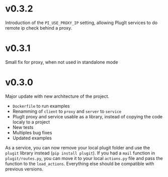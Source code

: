 # v0.3.2

Introduction of the `PI_USE_PROXY_IP` setting, allowing PlugIt services to do remote ip check behind a proxy.

# v0.3.1

Small fix for proxy, when not used in standalone mode

# v0.3.0

Major update with new architecture of the project.

* `Dockerfile` to run examples
* Renamming of `client` to `proxy` and `server` to `service`
* PlugIt proxy and service usable as a library, instead of copying the code localy to a project
* New tests
* Multiples bug fixes
* Updated examples

As a service, you can now remove your local plugit folder and use the `plugit` library instead (`pip install plugit`).
If you had a `mail` function in `plugit/routes.py`, you can move it to your local `actions.py` file and pass the function to the `load_actions`.
Everything else should be compatible with previous versions.
